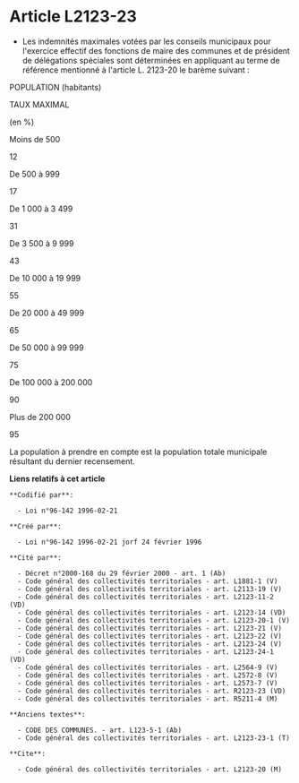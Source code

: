 # Article L2123-23

- Les indemnités maximales votées par les conseils municipaux pour l'exercice effectif des fonctions de maire des communes et
de président de délégations spéciales sont déterminées en appliquant au terme de référence mentionné à l'article L. 2123-20
le barème suivant :

POPULATION (habitants)

TAUX MAXIMAL

(en %)

Moins de 500

12 

De     500 à     999

17 

De   1 000 à   3 499

31 

De   3 500 à   9 999

43 

De  10 000 à  19 999

55 

De  20 000 à  49 999

65 

De  50 000 à  99 999

75 

De 100 000 à 200 000

90 

Plus de 200 000

95 

La population à prendre en compte est la population totale municipale résultant du dernier recensement.

**Liens relatifs à cet article**

	**Codifié par**:

	  - Loi n°96-142 1996-02-21

	**Créé par**:

	  - Loi n°96-142 1996-02-21 jorf 24 février 1996

	**Cité par**:

	  - Décret n°2000-168 du 29 février 2000 - art. 1 (Ab)
	  - Code général des collectivités territoriales - art. L1881-1 (V)
	  - Code général des collectivités territoriales - art. L2113-19 (V)
	  - Code général des collectivités territoriales - art. L2123-11-2 (VD)
	  - Code général des collectivités territoriales - art. L2123-14 (VD)
	  - Code général des collectivités territoriales - art. L2123-20-1 (V)
	  - Code général des collectivités territoriales - art. L2123-21 (V)
	  - Code général des collectivités territoriales - art. L2123-22 (V)
	  - Code général des collectivités territoriales - art. L2123-24 (V)
	  - Code général des collectivités territoriales - art. L2123-24-1 (VD)
	  - Code général des collectivités territoriales - art. L2564-9 (V)
	  - Code général des collectivités territoriales - art. L2572-8 (V)
	  - Code général des collectivités territoriales - art. L2573-7 (V)
	  - Code général des collectivités territoriales - art. R2123-23 (VD)
	  - Code général des collectivités territoriales - art. R5211-4 (M)

	**Anciens textes**:

	  - CODE DES COMMUNES. - art. L123-5-1 (Ab)
	  - Code général des collectivités territoriales - art. L2123-23-1 (T)

	**Cite**:

	  - Code général des collectivités territoriales - art. L2123-20 (M)
